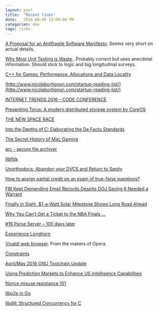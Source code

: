```yaml
---
layout: post
title:  "Recent links"
date:   2016-06-05 12:09:00 PM
categories: dev
tags: links
---
```


[A Proposal for an Antifragile Software Manifesto](http://www.sciencedirect.com/science/article/pii/S1877050916302290). Seems very short on actual details.

[Why Most Unit Testing is Waste ](http://rbcs-us.com/documents/Why-Most-Unit-Testing-is-Waste.pdf). Probably correct but uses anecdotal information. Should stick to logic and big longitudinal surveys.

[C++ for Games: Performance. Allocations and Data Locality](http://ithare.com/c-for-games-performance-allocations-and-data-locality/)

[http://www.nicolabortignon.com/startup-reading-list/](http://www.nicolabortignon.com/startup-reading-list/)

[INTERNET TRENDS 2016 – CODE CONFERENCE](http://dq756f9pzlyr3.cloudfront.net/file/2016_internet_trends_report_final.pdf)

[Presenting Torus: A modern distributed storage system by CoreOS](https://coreos.com/blog/torus-distributed-storage-by-coreos.html)

[THE NEW SPACE RACE](https://www.washingtonpost.com/graphics/business/rockets/)

[Into the Depths of C: Elaborating the De Facto Standards](http://www.cl.cam.ac.uk/~pes20/cerberus/pldi16.pdf)

[The Secret History of Mac Gaming](https://unbound.co.uk/books/macgaming)

[arc - secure file archiver](https://github.com/wg/arc)

[liblfds](http://liblfds.org/)

[Unorthodocs: Abandon your DVCS and Return to Sanity](https://bitquabit.com/post/unorthodocs-abandon-your-dvcs-and-return-to-sanity/)

[How to assign partial credit on an exam of true-false questions?](https://terrytao.wordpress.com/2016/06/01/how-to-assign-partial-credit-on-an-exam-of-true-false-questions/)

[FBI Kept Demanding Email Records Despite DOJ Saying It Needed a Warrant](https://theintercept.com/2016/06/02/fbi-kept-demanding-email-records-despite-doj-saying-it-needed-a-warrant/)

[Finally in Sight, $1-a-Watt Solar Milestone Shows Long Road Ahead](https://www.technologyreview.com/s/601615/finally-in-sight-1-a-watt-solar-milestone-shows-long-road-ahead/)

[Why You Can’t Get a Ticket to the NBA Finals …](https://theringer.com/ticket-industry-problem-solution-e4b3b71fdff6#.u5ialiu6x)

[#16 Parse Server – 100 days later](https://swifting.io/blog/2016/05/30/16-parse-server-100-days-later/)

[Experience Longhorn](http://longhorn.ms/)

[Vivaldi web browser](https://vivaldi.com/?pk_campaign=1.2_newsletter). From the makers of Opera.

[Constraints](http://tagide.com/blog/research/constraints/)

[April/May 2016 GNU Toolchain Update](https://gcc.gnu.org/ml/gcc/2016-06/msg00030.html)

[Using Prediction Markets to Enhance US Intelligence Capabilities](https://www.cia.gov/library/center-for-the-study-of-intelligence/csi-publications/csi-studies/studies/vol50no4/using-prediction-markets-to-enhance-us-intelligence-capabilities.html)

[Nonce misuse resistance 101](https://www.lvh.io/posts/nonce-misuse-resistance-101.html)

[libp2p in Go](https://github.com/ipfs/go-libp2p)

[libdill: Structured Concurrency for C](http://libdill.org/structured-concurrency.html)
